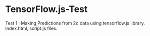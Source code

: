 # TensorFlow.js-Test
Test 1 : Making Predictions from 2d data using tensorflow.js library.
         Index.html, script.js files.  

